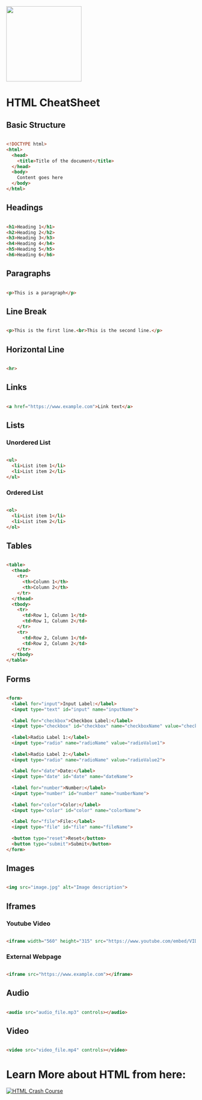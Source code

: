 <img src="https://github.com/Vishal-raj-1/Frontend-Development-Essentials/blob/main/Assets/Icons/html.png" width="200px" />

# HTML CheatSheet

## Basic Structure

```html

<!DOCTYPE html>
<html>
  <head>
    <title>Title of the document</title>
  </head>
  <body>
    Content goes here
  </body>
</html>

```

## Headings

```html

<h1>Heading 1</h1>
<h2>Heading 2</h2>
<h3>Heading 3</h3>
<h4>Heading 4</h4>
<h5>Heading 5</h5>
<h6>Heading 6</h6>

```

## Paragraphs

```html 

<p>This is a paragraph</p>

```

## Line Break

```html

<p>This is the first line.<br>This is the second line.</p>

```

## Horizontal Line

```html

<hr>

```

## Links

```html

<a href="https://www.example.com">Link text</a>

```

## Lists

### Unordered List

```html

<ul>
  <li>List item 1</li>
  <li>List item 2</li>
</ul>

```

### Ordered List

```html

<ol>
  <li>List item 1</li>
  <li>List item 2</li>
</ol>

```

## Tables

```html 

<table>
  <thead>
    <tr>
      <th>Column 1</th>
      <th>Column 2</th>
    </tr>
  </thead>
  <tbody>
    <tr>
      <td>Row 1, Column 1</td>
      <td>Row 1, Column 2</td>
    </tr>
    <tr>
      <td>Row 2, Column 1</td>
      <td>Row 2, Column 2</td>
    </tr>
  </tbody>
</table>

```

## Forms

```html

<form>
  <label for="input">Input Label:</label>
  <input type="text" id="input" name="inputName">
  
  <label for="checkbox">Checkbox Label:</label>
  <input type="checkbox" id="checkbox" name="checkboxName" value="checkboxValue">
  
  <label>Radio Label 1:</label>
  <input type="radio" name="radioName" value="radioValue1">
  
  <label>Radio Label 2:</label>
  <input type="radio" name="radioName" value="radioValue2">
  
  <label for="date">Date:</label>
  <input type="date" id="date" name="dateName">
  
  <label for="number">Number:</label>
  <input type="number" id="number" name="numberName">
  
  <label for="color">Color:</label>
  <input type="color" id="color" name="colorName">
  
  <label for="file">File:</label>
  <input type="file" id="file" name="fileName">
  
  <button type="reset">Reset</button>
  <button type="submit">Submit</button>
</form>

```

## Images

```html

<img src="image.jpg" alt="Image description">

```

## Iframes

### Youtube Video

```html 

<iframe width="560" height="315" src="https://www.youtube.com/embed/VIDEO_ID" frameborder="0" allowfullscreen></iframe>

```

### External Webpage

```html 

<iframe src="https://www.example.com"></iframe>

```

## Audio

```html

<audio src="audio_file.mp3" controls></audio>

```

## Video

```html

<video src="video_file.mp4" controls></video>

```


# Learn More about HTML from here:

[![HTML Crash Course](http://img.youtube.com/vi/EOwWXNBKtBM/0.jpg)](http://www.youtube.com/watch?v=EOwWXNBKtBM)
